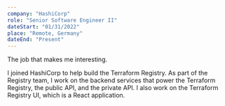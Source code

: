 ```yaml
---
company: "HashiCorp"
role: "Senior Software Engineer II"
dateStart: "01/31/2022"
place: "Remote, Germany"
dateEnd: "Present"
---
```


The job that makes me interesting.

I joined HashiCorp to help build the Terraform Registry. As part of the Registry team, I work on the backend services that power the Terraform Registry, the public API, and the private API. I also work on the Terraform Registry UI, which is a React application.
